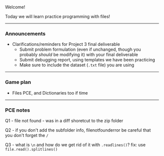 Welcome!

Today we will learn practice programming with files!

---

### Announcements
- Clarifications/reminders for Project 3 final deliverable
	- Submit problem formulation (even if unchanged, though you probably *should* be modifying it) with your final deliverable
	- Submit debugging report, using templates we have been practicing
	- Make sure to include the dataset (`.txt` file) you are using

---

### Game plan
- Files PCE, and Dictionaries too if time

---
### PCE notes

Q1 - file not found - was in a diff
shoretcut to the zip folder

Q2 - if you don't add the subfolder info, filenotfounderror
be careful that you don't forget the `/`

Q3 - what is `\n` and how do we get rid of it with `.readlines()`? fix: use `file.read().splitlines()`